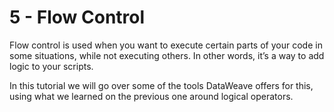 # 5 - Flow Control

Flow control is used when you want to execute certain parts of your code in some situations, while not executing others. In other words, it’s a way to add logic to your scripts.

In this tutorial we will go over some of the tools DataWeave offers for this, using what we learned on the previous one around logical operators.
